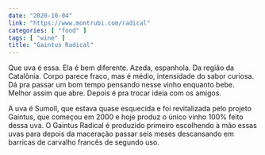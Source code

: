 ```yaml
---
date: "2020-10-04"
link: "https://www.montrubi.com/radical"
categories: [ "food" ]
tags: [ "wine" ]
title: "Gaintus Radical"
---
```

Que uva é essa. Ela é bem diferente. Azeda, espanhola. Da região da Catalônia. Corpo parece fraco, mas é médio, intensidade do sabor curiosa. Dá pra passar um bom tempo pensando nesse vinho enquanto bebe. Melhor assim que abre. Depois é pra trocar ideia com os amigos.

A uva é Sumoll, que estava quase esquecida e foi revitalizada pelo projeto Gaintus, que começou em 2000 e hoje produz o único vinho 100% feito dessa uva. O Gaintus Radical é produzido primeiro escolhendo à mão essas uvas para depois da maceração passar seis meses descansando em barricas de carvalho francês de segundo uso.
